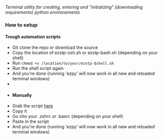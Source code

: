 *Terminal utility for creating, entering and "initializing" (downloading requirements) python environements*

### How to setup

#### Trough automation scripts
- Git clone the repo or download the source
- Copy the location of ezstp-zsh.sh or ezstp-bash.sh (depending on your shell)
- Run ```chmod +x /location/to/your/ezstp-$shell.sh```
- Run the shell script again
- And you're done (running 'ezpy' will now work in all new and reloaded terminal windows)
-
- #### Manually
- Grab the script [here](https://github.com/AAATBSGSHU/ezpy/blob/main/ezpy.sh)
- Copy it
- Go into your .zshrc or .basrc (depending on your shell)
- Paste in the script
- And you're done (running 'ezpy' will now work in all new and reloaded terminal windows)
